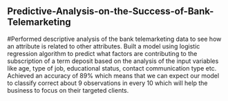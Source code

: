 ## Predictive-Analysis-on-the-Success-of-Bank-Telemarketing
#Performed descriptive analysis of the bank telemarketing data to see how an attribute is related to other attributes. Built a model using logistic regression algorithm to predict what factors are contributing to the subscription of a term deposit based on the analysis of the input variables like age, type of job, educational status, contact communication type etc. Achieved an accuracy of 89% which means that we can expect our model to classify correct about 9 observations in every 10 which will help the business to focus on their targeted clients.

